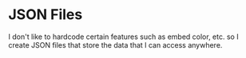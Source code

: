 # JSON Files
I don't like to hardcode certain features such as embed color, etc. so I create JSON files that store the data that I can access anywhere.

